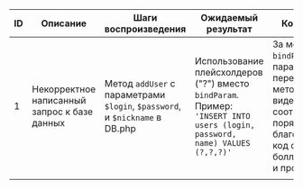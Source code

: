 | ID | Описание  | Шаги воспроизведения   | Ожидаемый результат  | Комментарий  |
|----|-----------|------------------------|----------------------|--------------|
| 1  | Некорректное  написанный запрос к базе данных   | Метод `addUser` с параметрами `$login`, `$password`, и `$nickname` в DB.php | Использование плейсхолдеров ("?") вместо `bindParam`. Пример: `'INSERT INTO users (login, password, name) VALUES (?,?,?)'` |  За место `bindParam`, параметры передаются в метод execute в виде массива в соответствующем порядке, благодяря чему код становится боллее понятным и простым. |-|
|||||